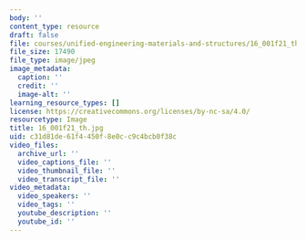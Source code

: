 ```yaml
---
body: ''
content_type: resource
draft: false
file: courses/unified-engineering-materials-and-structures/16_001f21_th.jpg
file_size: 17490
file_type: image/jpeg
image_metadata:
  caption: ''
  credit: ''
  image-alt: ''
learning_resource_types: []
license: https://creativecommons.org/licenses/by-nc-sa/4.0/
resourcetype: Image
title: 16_001f21_th.jpg
uid: c31d81de-61f4-450f-8e0c-c9c4bcb0f38c
video_files:
  archive_url: ''
  video_captions_file: ''
  video_thumbnail_file: ''
  video_transcript_file: ''
video_metadata:
  video_speakers: ''
  video_tags: ''
  youtube_description: ''
  youtube_id: ''
---
```

